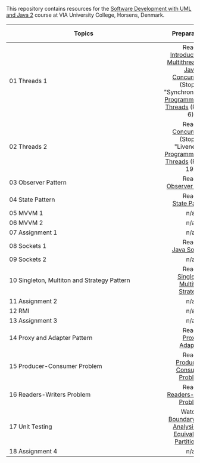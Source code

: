 This repository contains resources for the [Software Development with UML and Java 2](https://en.via.dk/tmh-courses/software-development-with-uml-and-java-2) course at VIA University College, Horsens, Denmark.

|  <div style="width:400px">Topics</div> |Preparations| Presentations|Exercises & Assignments |
| --- | :---: | :---: | :---: |
| 01 Threads 1 |Read:<br> [Introduction to Multithreading in Java](https://www.studytonight.com/java/multithreading-in-java.php)<br> [Concurrency](https://docs.oracle.com/javase/tutorial/essential/concurrency) (Stop at "Synchronization")<br>[Programming With Threads](https://github.com/MichaelViuff/SDJ2/blob/main/01%20Threads%201/Programming%20With%20Threads.pdf) (Page 1-6)| [Slides](https://viaucdk-my.sharepoint.com/:p:/g/personal/mivi_viauc_dk/EUPhZHnZtKFPtK1rgh67P5QBfWuswwFvOGto1oh9hnUjVg?e=xwfWed) | [Exercises](https://github.com/MichaelViuff/SDJ2/blob/main/01%20Threads%201/README.md)|
| 02 Threads 2 |Read:<br>[Concurrency](https://docs.oracle.com/javase/tutorial/essential/concurrency) (Stop at "Liveness")<br>[Programming With Threads](https://github.com/MichaelViuff/SDJ2/blob/main/01%20Threads%201/Programming%20With%20Threads.pdf) (Page 7-19) | [Slides](https://docs.google.com/presentation/d/120lyQV8o8p3Ndbv6Fmr3NF17uf609U2DLg2YBU5hcC0/edit?usp=sharing) | [Exercises](https://github.com/KasperKnop/WEB2/blob/main/02%20Functional%20Programming/README.md)|
| 03 Observer Pattern|Read:<br>[Observer Pattern](https://sourcemaking.com/design_patterns/observer)| [Slides](https://docs.google.com/presentation/d/1A7b7sQONUwwPSoU4JQPGJ7zcmgCOn0R3UCFO721XaQE/edit?usp=sharing) | [Exercises](https://github.com/KasperKnop/WEB2/blob/main/03%20Object-Oriented%20Programming/README.md) |
| 04 State Pattern |Read:<br>[State Pattern](https://refactoring.guru/design-patterns/state)|[Slides](https://docs.google.com/presentation/d/120lyQV8o8p3Ndbv6Fmr3NF17uf609U2DLg2YBU5hcC0/edit?usp=sharing)| [Assignment 1](https://github.com/KasperKnop/WEB2/blob/main/04%20Assignment%201/README.md) |
| 05 MVVM 1|n/a| [Slides](https://docs.google.com/presentation/d/1Ub44_nMvruR8rNXBL7uZJm41lZn0X-GOLY92LHl2BAg/edit?usp=sharing) |[Exercises](https://github.com/KasperKnop/WEB2/blob/main/05%20Asynchronous%20Programming/README.md) |
| 06 MVVM 2|n/a| [Slides](https://docs.google.com/presentation/d/1nYdj828juqxQCgGaTA3f9A4a7MHNKdK9NCvq_jYeH_s/edit?usp=sharing) |[Exercises](https://github.com/KasperKnop/WEB2/blob/main/06%20React%20Basics/README.md) |
| 07 Assignment 1|n/a| [Slides](https://docs.google.com/presentation/d/12qeTjSsr5jEbi0Pggba5-XgHfZWVMNDWvM6Lh8lw0Es/edit?usp=sharing) |n/a |
| 08 Sockets 1|Read:<br>[Java Sockets](https://docs.oracle.com/javase/tutorial/networking/sockets/index.html) | [Slides](https://docs.google.com/presentation/d/1NFNHM4ysZTpion09mpz5NVHBnVVIOkp3K3U1Zo2Ms7c/edit?usp=sharing) |[Exercises](https://github.com/KasperKnop/WEB2/blob/main/11%20TypeScript/README.md) |
| 09 Sockets 2 |n/a | [Slides](https://docs.google.com/presentation/d/1YkFWsJ6v6_f1i2Gjk3EW0G6636LVzk7iQ0jUL1gtqHo/edit?usp=sharing) |n/a |
| 10 Singleton, Multiton and Strategy Pattern |Read:<br>[Singleton](https://refactoring.guru/design-patterns/singleton)<br>[Multiton](https://java-design-patterns.com/patterns/multiton/)<br>[Strategy](https://refactoring.guru/design-patterns/strategy) | [Slides](https://docs.google.com/presentation/d/1YkFWsJ6v6_f1i2Gjk3EW0G6636LVzk7iQ0jUL1gtqHo/edit?usp=sharing) |n/a |
| 11 Assignment 2 |n/a | [Slides](https://docs.google.com/presentation/d/1YkFWsJ6v6_f1i2Gjk3EW0G6636LVzk7iQ0jUL1gtqHo/edit?usp=sharing) |n/a |
| 12 RMI |n/a | [Slides](https://docs.google.com/presentation/d/1YkFWsJ6v6_f1i2Gjk3EW0G6636LVzk7iQ0jUL1gtqHo/edit?usp=sharing) |n/a |
| 13 Assignment 3 |n/a | [Slides](https://docs.google.com/presentation/d/1YkFWsJ6v6_f1i2Gjk3EW0G6636LVzk7iQ0jUL1gtqHo/edit?usp=sharing) |n/a |
| 14 Proxy and Adapter Pattern |Read:<br>[Proxy](https://refactoring.guru/design-patterns/proxy)<br>[Adapter](https://refactoring.guru/design-patterns/adapter)| [Slides](https://docs.google.com/presentation/d/1YkFWsJ6v6_f1i2Gjk3EW0G6636LVzk7iQ0jUL1gtqHo/edit?usp=sharing) |n/a |
| 15 Producer-Consumer Problem |Read:<br>[Producer-Consumer Problem](https://www.baeldung.com/java-producer-consumer-problem)| [Slides](https://docs.google.com/presentation/d/1YkFWsJ6v6_f1i2Gjk3EW0G6636LVzk7iQ0jUL1gtqHo/edit?usp=sharing) |n/a |
| 16 Readers-Writers Problem |Read:<br>[Readers-Writers Problem](https://www.baeldung.com/cs/readers-writers-problem) | [Slides](https://docs.google.com/presentation/d/1YkFWsJ6v6_f1i2Gjk3EW0G6636LVzk7iQ0jUL1gtqHo/edit?usp=sharing) |n/a |
| 17 Unit Testing |Watch:<br>[Boundary Value Analysis and Equivalence Partitioning](https://www.youtube.com/watch?v=P1Hv2sUPKeM)| [Slides](https://docs.google.com/presentation/d/1YkFWsJ6v6_f1i2Gjk3EW0G6636LVzk7iQ0jUL1gtqHo/edit?usp=sharing) |n/a |
| 18 Assignment 4 |n/a | [Slides](https://docs.google.com/presentation/d/1YkFWsJ6v6_f1i2Gjk3EW0G6636LVzk7iQ0jUL1gtqHo/edit?usp=sharing) |n/a |
